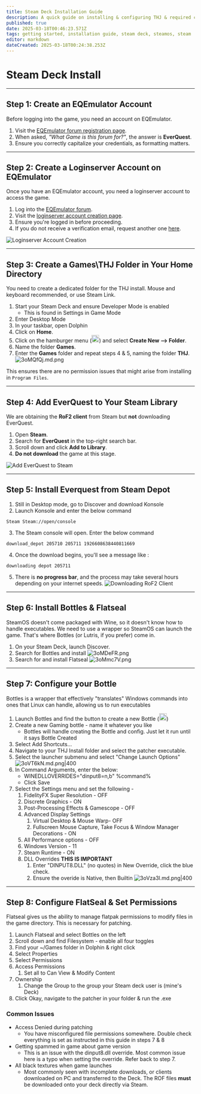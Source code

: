 ```yaml
---
title: Steam Deck Installation Guide
description: A quick guide on installing & configuring THJ & required components to allow you to take your Heroic Journey mobile on the Steam Deck!
published: true
date: 2025-03-18T00:46:23.571Z
tags: getting started, installation guide, steam deck, steamos, steam
editor: markdown
dateCreated: 2025-03-18T00:24:38.253Z
---
```


# Steam Deck Install
---

## **Step 1: Create an EQEmulator Account**
Before logging into the game, you need an account on EQEmulator.

1. Visit the [EQEmulator forum registration page](https://www.eqemulator.org/forums/register.php).
2. When asked, *"What Game is this forum for?"*, the answer is **EverQuest**.
3. Ensure you correctly capitalize your credentials, as formatting matters.

---

## **Step 2: Create a Loginserver Account on EQEmulator**
Once you have an EQEmulator account, you need a loginserver account to access the game.

1. Log into the [EQEmulator forum](https://www.eqemulator.org/forums/).
2. Visit the [loginserver account creation page](https://www.eqemulator.org/account/?CreateLS).
3. Ensure you're logged in before proceeding.
4. If you do not receive a verification email, request another one [here](https://www.eqemulator.org/forums/register.php?do=requestemail).

![Loginserver Account Creation](https://iili.io/2ZyduAQ.png)

---

## **Step 3: Create a Games\THJ Folder in Your Home Directory**
You need to create a dedicated folder for the THJ install. Mouse and keyboard recommended, or use Steam Link.

1. Start your Steam Deck and ensure Developer Mode is enabled
	- This is found in Settings in Game Mode
2. Enter Desktop Mode
3. In your taskbar, open Dolphin
4. Click on **Home**.
5. Click on the hamburger menu (<img src="https://iili.io/3oMizYX.png" alt="hamburger menu" height="20" width="20">) and select **Create New --> Folder**.
6. Name the folder **Games**.
7. Enter the **Games** folder and repeat steps 4 & 5, naming the folder **THJ**.
![3oMQfQj.md.png](https://iili.io/3oMQfQj.md.png)

This ensures there are no permission issues that might arise from installing in `Program Files`.

- - -

## **Step 4: Add EverQuest to Your Steam Library**
We are obtaining the **RoF2 client** from Steam but **not** downloading EverQuest.

1. Open **Steam**.
2. Search for **EverQuest** in the top-right search bar.
3. Scroll down and click **Add to Library**.
4. **Do not download** the game at this stage.

![Add EverQuest to Steam](https://iili.io/2ZydbOQ.png)

---
## Step 5: Install Everquest from Steam Depot
1. Still in Desktop mode, go to Discover and download Konsole
2. Launch Konsole and enter the below command
```
Steam Steam://open/console
```
3. The Steam console will open. Enter the below command
```
download_depot 205710 205711 1926608638440811669
```
4. Once the download begins, you'll see a message like : 
```
downloading depot 205711
```
5. There is **no progress bar**, and the process may take several hours depending on your internet speeds.
![Downloading RoF2 Client](https://iili.io/2ZyFoKX.png)

- - -

## Step 6: Install Bottles & Flatseal
SteamOS doesn't come packaged with Wine, so it doesn't know how to handle executables. We need to use a wrapper so SteamOS can launch the game. That's where Bottles (or Lutris, if you prefer) come in.

1. On your Steam Deck, launch Discover.
2. Search for Bottles and install
	 ![3oMDeFR.png](https://iili.io/3oMDeFR.png)
3. Search for and install Flatseal
	 ![3oMmc7V.png](https://iili.io/3oMmc7V.png)

- - -

## Step 7: Configure your Bottle
Bottles is a wrapper that effectively "translates" Windows commands into ones that Linux can handle, allowing us to run executables

1. Launch Bottles and find the button to create a new Bottle (<img src="https://iili.io/3oMyAUx.png" alt="plus button" width="20" height="20">)
2. Create a new Gaming bottle - name it whatever you like
	 - Bottles will handle creating the Bottle and config. Just let it run until it says Bottle Created
3. Select Add Shortcuts...
4. Navigate to your THJ Install folder and select the patcher executable.
5. Select the launcher submenu and select "Change Launch Options"
  ![3oVT6kN.md.png|400](https://iili.io/3oVT6kN.md.png)
7. In Command Arguments, enter the below:
	- WINEDLLOVERRIDES="dinput8=n,b" %command%
	- Click Save
8. Select the Settings menu and set the following - 
	1. FidelityFX Super Resolution - OFF
	2. Discrete Graphics - ON
	3. Post-Processing Effects & Gamescope - OFF
	4. Advanced Display Settings
		1. Virtual Desktop & Mouse Warp- OFF
		2. Fullscreen Mouse Capture, Take Focus & Window Manager Decorations - ON
	5. All Performance options - OFF
	6. Windows Version - 11
	7. Steam Runtime - ON
	8. DLL Overrides **THIS IS IMPORTANT**
		1. Enter "DINPUT8.DLL" (no quotes) in New Override, click the blue check.
		2. Ensure the overide is Native, then Builtin
		![3oVza3l.md.png|400](https://iili.io/3oVza3l.md.png)

---

## Step 8: Configure FlatSeal & Set Permissions
Flatseal gives us the ability to manage flatpak permissions to modify files in the game directory. This is necessary for patching.

1. Launch Flatseal and select Bottles on the left
2. Scroll down and find Filesystem - enable all four toggles
3. Find your ~/Games folder in Dolphin & right click
4. Select Properties
5. Select Permissions
6. Access Permissions
	1. Set all to Can View & Modify Content
7. Ownership
	1. Change the Group to the group your Steam deck user is (mine's Deck)
8. Click Okay, navigate to the patcher in your folder & run the .exe

### Common Issues
- Access Denied during patching
	- You have misconfigured file permissions somewhere. Double check everything is set as instructed in this guide in steps 7 & 8
- Getting spammed in game about game version
	- This is an issue with the dinput8.dll override. Most common issue here is a typo when setting the override. Refer back to step 7.
- All black textures when game launches
	- Most commonly seen with incomplete downloads, or clients downloaded on PC and transferred to the Deck. The ROF files **must** be downloaded onto your deck directly via Steam.
